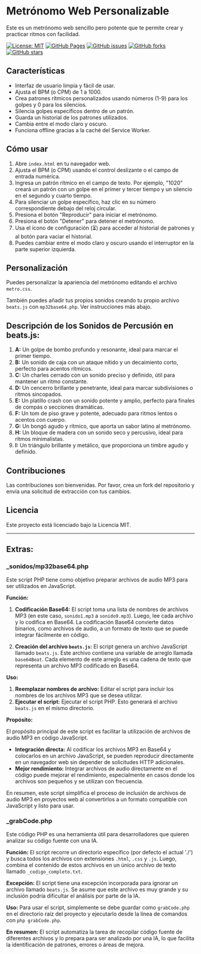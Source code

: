 # Metrónomo Web Personalizable

Este es un metrónomo web sencillo pero potente que te permite crear y practicar ritmos con facilidad.

[![License: MIT](https://img.shields.io/badge/License-MIT-yellow.svg)](https://opensource.org/licenses/MIT)
[![GitHub Pages](https://img.shields.io/badge/GitHub%20Pages-Hosted-blue)](https://sanxofon.github.io/metro/)
[![GitHub issues](https://img.shields.io/github/issues/sanxofon/metro)](https://github.com/sanxofon/metro/issues)
[![GitHub forks](https://img.shields.io/github/forks/sanxofon/metro)](https://github.com/sanxofon/metro/network/members)
[![GitHub stars](https://img.shields.io/github/stars/sanxofon/metro)](https://github.com/sanxofon/metro/stargazers)

## Características

* Interfaz de usuario limpia y fácil de usar.
* Ajusta el BPM (o CPM) de 1 a 1000.
* Crea patrones rítmicos personalizados usando números (1-9) para los golpes y 0 para los silencios.
* Silencia golpes específicos dentro de un patrón.
* Guarda un historial de los patrones utilizados.
* Cambia entre el modo claro y oscuro.
* Funciona offline gracias a la caché del Service Worker.

## Cómo usar

1. Abre `index.html` en tu navegador web.
2. Ajusta el BPM (o CPM) usando el control deslizante o el campo de entrada numérica.
3. Ingresa un patrón rítmico en el campo de texto. Por ejemplo, "1020" creará un patrón con un golpe en el primer y tercer tiempo y un silencio en el segundo y cuarto tiempo.
4. Para silenciar un golpe específico, haz clic en su número correspondiente debajo del reloj circular.
5. Presiona el botón "Reproducir" para iniciar el metrónomo.
6. Presiona el botón "Detener" para detener el metrónomo.
7. Usa el ícono de configuración (⏳) para acceder al historial de patrones y al botón para vaciar el historial.
8. Puedes cambiar entre el modo claro y oscuro usando el interruptor en la parte superior izquierda.

## Personalización

Puedes personalizar la apariencia del metrónomo editando el archivo `metro.css`.

También puedes añadir tus propios sonidos creando tu propio archivo `beats.js` con `mp32base64.php`. Ver instrucciones más abajo.

## Descripción de los Sonidos de Percusión en beats.js:

1. **A:** Un golpe de bombo profundo y resonante, ideal para marcar el primer tiempo.
2. **B:** Un sonido de caja con un ataque nítido y un decaimiento corto, perfecto para acentos rítmicos.
3. **C:** Un charles cerrado con un sonido preciso y definido, útil para mantener un ritmo constante.
4. **D:** Un cencerro brillante y penetrante, ideal para marcar subdivisiones o ritmos sincopados.
5. **E:** Un platillo crash con un sonido potente y amplio, perfecto para finales de compás o secciones dramáticas.
6. **F:** Un tom de piso grave y potente, adecuado para ritmos lentos o acentos con cuerpo.
7. **G:** Un bongó agudo y rítmico, que aporta un sabor latino al metrónomo.
8. **H:** Un bloque de madera con un sonido seco y percusivo, ideal para ritmos minimalistas.
9. **I:** Un triángulo brillante y metálico, que proporciona un timbre agudo y definido.

## Contribuciones

Las contribuciones son bienvenidas. Por favor, crea un fork del repositorio y envía una solicitud de extracción con tus cambios.

## Licencia

Este proyecto está licenciado bajo la Licencia MIT.


-----

## Extras:

### _sonidos/mp32base64.php

Este script PHP tiene como objetivo preparar archivos de audio MP3 para ser utilizados en JavaScript.

**Función:**

1. **Codificación Base64:** El script toma una lista de nombres de archivos MP3 (en este caso, `sonido1.mp3` a `sonido9.mp3`). Luego, lee cada archivo y lo codifica en Base64. La codificación Base64 convierte datos binarios, como archivos de audio, a un formato de texto que se puede integrar fácilmente en código.

2. **Creación del archivo `beats.js`:** El script genera un archivo JavaScript llamado `beats.js`. Este archivo contiene una variable de arreglo llamada `base64Beat`. Cada elemento de este arreglo es una cadena de texto que representa un archivo MP3 codificado en Base64.

**Uso:**

1. **Reemplazar nombres de archivo:** Editar el script para incluir los nombres de los archivos MP3 que se desea utilizar.
2. **Ejecutar el script:** Ejecutar el script PHP. Esto generará el archivo `beats.js` en el mismo directorio.

**Propósito:**

El propósito principal de este script es facilitar la utilización de archivos de audio MP3 en código JavaScript. 

- **Integración directa:** Al codificar los archivos MP3 en Base64 y colocarlos en un archivo JavaScript, se pueden reproducir directamente en un navegador web sin depender de solicitudes HTTP adicionales.
- **Mejor rendimiento:** Integrar archivos de audio directamente en el código puede mejorar el rendimiento, especialmente en casos donde los archivos son pequeños y se utilizan con frecuencia.

En resumen, este script simplifica el proceso de inclusión de archivos de audio MP3 en proyectos web al convertirlos a un formato compatible con JavaScript y listo para usar.

### _grabCode.php

Este código PHP es una herramienta útil para desarrolladores que quieren analizar su código fuente con una IA. 

**Función:**
El script recorre un directorio específico (por defecto el actual './') y busca todos los archivos con extensiones `.html`, `.css` y `.js`. Luego, combina el contenido de estos archivos en un único archivo de texto llamado `_codigo_completo.txt`. 

**Excepción:**
El script tiene una excepción incorporada para ignorar un archivo llamado `beats.js`. Se asume que este archivo es muy grande y su inclusión podría dificultar el análisis por parte de la IA. 

**Uso:**
Para usar el script, simplemente se debe guardar como `grabCode.php` en el directorio raíz del proyecto y ejecutarlo desde la línea de comandos con `php grabCode.php`.

**En resumen:** El script automatiza la tarea de recopilar código fuente de diferentes archivos y lo prepara para ser analizado por una IA, lo que facilita la identificación de patrones, errores o áreas de mejora.

